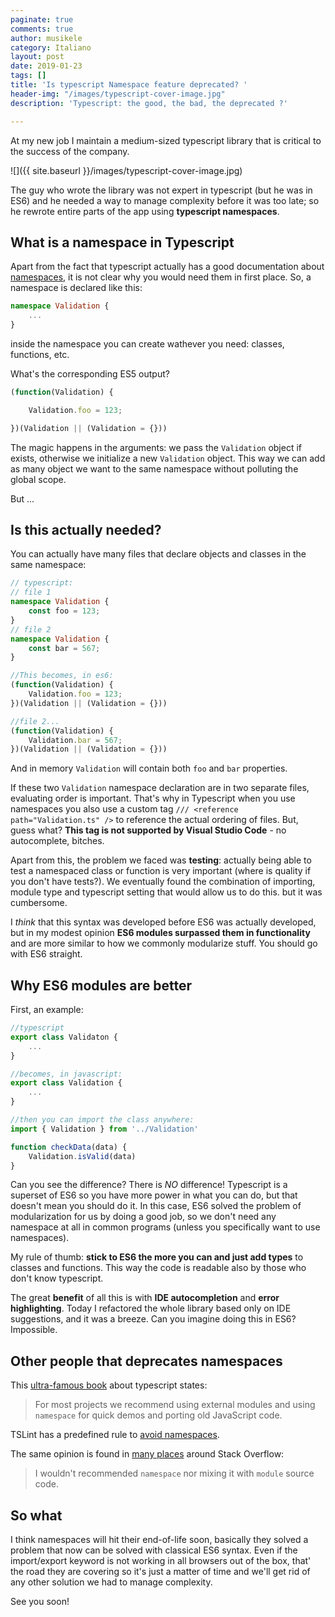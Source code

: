 ```yaml
---
paginate: true
comments: true
author: musikele
category: Italiano
layout: post
date: 2019-01-23
tags: []
title: 'Is typescript Namespace feature deprecated? '
header-img: "/images/typescript-cover-image.jpg"
description: 'Typescript: the good, the bad, the deprecated ?'

---
```

At my new job I maintain a medium-sized typescript library that is critical to the success of the company. 

![]({{ site.baseurl }}/images/typescript-cover-image.jpg)

The guy who wrote the library was not expert in typescript (but he was in ES6) and he needed a way to manage complexity before it was too late; so he rewrote entire parts of the app using **typescript namespaces**. 

## What is a namespace in Typescript

Apart from the fact that typescript actually has a good documentation about [namespaces](https://www.typescriptlang.org/docs/handbook/namespaces.html "Typescript Namespaces"), it is not clear why you would need them in first place. So, a namespace is declared like this: 

```typescript
namespace Validation {
	...
}
```

inside the namespace you can create wathever you need: classes, functions, etc. 

What's the corresponding ES5 output? 

```typescript
(function(Validation) {

    Validation.foo = 123;

})(Validation || (Validation = {}))
```

The magic happens in the arguments: we pass the `Validation` object if exists, otherwise we initialize a new `Validation` object. This way we can add as many object we want to the same namespace without polluting the global scope. 

But ... 

## Is this actually needed? 

You can actually have many files that declare objects and classes in the same namespace: 

```typescript
// typescript: 
// file 1
namespace Validation {
	const foo = 123;
}
// file 2
namespace Validation {
	const bar = 567;
}

//This becomes, in es6:
(function(Validation) {
    Validation.foo = 123;
})(Validation || (Validation = {}))

//file 2... 
(function(Validation) {
    Validation.bar = 567;
})(Validation || (Validation = {}))
```

And in memory `Validation` will contain both `foo` and `bar` properties. 

If these two `Validation` namespace declaration are in two separate files, evaluating  order is important. That's why in Typescript when you use namespaces you also use a custom tag `/// <reference path="Validation.ts" />` to reference the actual ordering of files. But, guess what? **This tag is not supported by Visual Studio Code** - no autocomplete, bitches. 

Apart from this, the problem we faced was **testing**: actually being able to test a namespaced class or function is very important (where is quality if you don't have tests?). We eventually found the combination of importing, module type and typescript setting that would allow us to do this. but it was cumbersome. 

I _think_ that this syntax was developed before ES6 was actually developed, but in my modest opinion **ES6 modules surpassed them in functionality** and are more similar to how we commonly modularize stuff. You should go with ES6 straight. 

## Why ES6 modules are better 

First, an example: 

```typescript
//typescript
export class Validaton { 
	... 
}

//becomes, in javascript:
export class Validation {
	... 
}

//then you can import the class anywhere: 
import { Validation } from '../Validation' 

function checkData(data) {
	Validation.isValid(data)
}
```

Can you see the difference? There is _NO_ difference! Typescript is a superset of ES6 so you have more power in what you can do, but that doesn't mean you should do it. In this case, ES6 solved the problem of modularization for us by doing a good job, so we don't need any namespace at all in common programs (unless you specifically want to use namespaces). 

My rule of thumb: **stick to ES6 the more you can and just add types** to classes and functions. This way the code is readable also by those who don't know typescript. 

The great **benefit** of all this is with **IDE autocompletion** and **error highlighting**. Today I refactored the whole library based only on IDE suggestions, and it was a breeze. Can you imagine doing this in ES6? Impossible. 

## Other people that deprecates namespaces

This [ultra-famous book](https://basarat.gitbooks.io/typescript/docs/project/namespaces.html) about typescript states: 

> For most projects we recommend using external modules and using `namespace` for quick demos and porting old JavaScript code.  

TSLint has a predefined rule to [avoid namespaces](https://palantir.github.io/tslint/rules/no-namespace/). 

The same opinion is found in [many places](https://stackoverflow.com/questions/12737942/does-typescript-support-namespace#comment78314603_12742162) around Stack Overflow: 

> I wouldn't recommended `namespace` nor mixing it with `module` source code.  

## So what

I think namespaces will hit their end-of-life soon, basically they solved a problem that now can be solved with classical ES6 syntax. Even if the import/export keyword is not working in all browsers out of the box, that' the road they are covering so it's just a matter of time and we'll get rid of any other solution we had to manage complexity. 

See you soon! 
